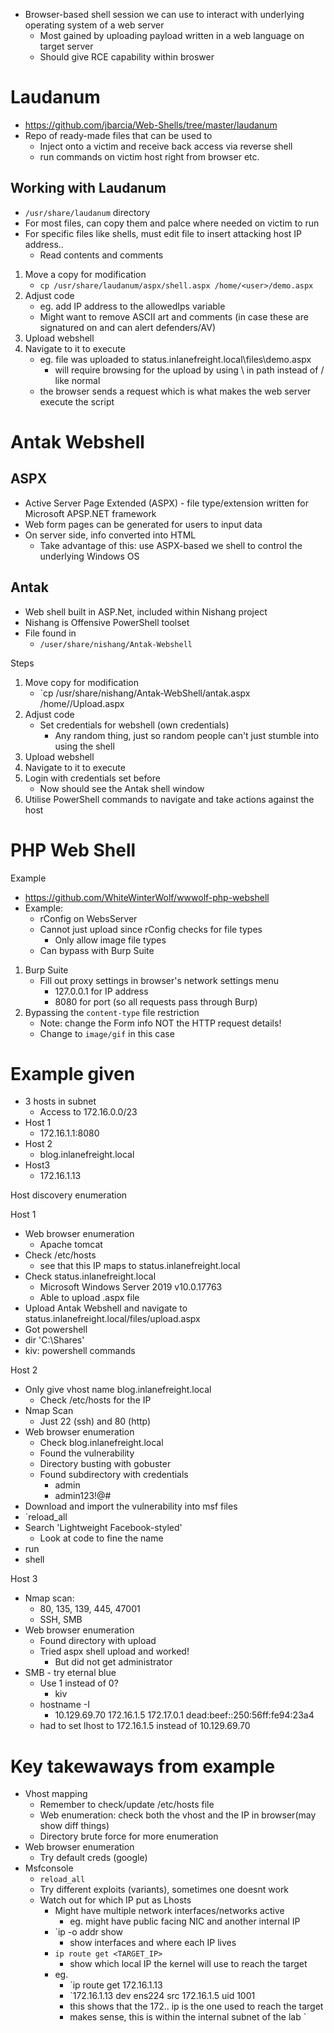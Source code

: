- Browser-based shell session we can use to interact with underlying operating system of a web server
	- Most gained by uploading payload written in a web language on target server
	- Should give RCE capability within broswer

# Laudanum
- https://github.com/jbarcia/Web-Shells/tree/master/laudanum
- Repo of ready-made files that can be used to
	- Inject onto a victim and receive back access via reverse shell
	- run commands on victim host right from browser etc.

## Working with Laudanum
- `/usr/share/laudanum` directory
- For most files, can copy them and palce where needed on victim to run
- For specific files like shells, must edit file to insert attacking host IP address..
	- Read contents and comments

1. Move a copy for modification
	- `cp /usr/share/laudanum/aspx/shell.aspx /home/<user>/demo.aspx`
2. Adjust code
	- eg. add IP address to the allowedIps variable 
	- Might want to remove ASCII art and comments (in case these are signatured on and can alert defenders/AV)
3. Upload webshell
4. Navigate to it to execute
	- eg. file was uploaded to status.inlanefreight.local\\files\demo.aspx
		- will require browsing for the upload by using \ in path instead of / like normal
	- the browser sends a request which is what makes the web server execute the script


# Antak Webshell

## ASPX
- Active Server Page Extended (ASPX) - file type/extension written for Microsoft APSP.NET framework
- Web form pages can be generated for users to input data
- On server side, info converted into HTML
	- Take advantage of this: use ASPX-based we shell to control the underlying Windows OS

## Antak
- Web shell built in ASP.Net, included within Nishang project
- Nishang is Offensive PowerShell toolset
- File found in 
	- `/user/share/nishang/Antak-Webshell`

Steps 
1. Move copy for modification
	- `cp /usr/share/nishang/Antak-WebShell/antak.aspx /home/<user>/Upload.aspx
2. Adjust code
	- Set credentials for webshell (own credentials)
		- Any random thing, just so random people can't just stumble into using the shell
3. Upload webshell
4. Navigate to it to execute
5. Login with credentials set before
	- Now should see the Antak shell  window
6. Utilise PowerShell commands to navigate and take actions against the host

# PHP Web Shell
Example
- https://github.com/WhiteWinterWolf/wwwolf-php-webshell
- Example:
	- rConfig on WebsServer
	- Cannot just upload since rConfig checks for file types
		- Only allow image file types
	- Can bypass with Burp Suite
1. Burp Suite
	- Fill out proxy settings in browser's network settings menu
		- 127.0.0.1 for IP address
		- 8080 for port (so all requests pass through Burp)
2. Bypassing the `content-type` file restriction
	- Note: change the Form info NOT the HTTP request details!
	- Change to `image/gif` in this case


# Example given
- 3 hosts in subnet
	- Access to 172.16.0.0/23
- Host 1
	- 172.16.1.1:8080
- Host 2
	- blog.inlanefreight.local
- Host3
	- 172.16.1.13

Host discovery enumeration


Host 1
- Web browser enumeration
	- Apache tomcat
- Check /etc/hosts
	- see that this IP maps to status.inlanefreight.local
- Check status.inlanefreight.local
	- Microsoft Windows Server 2019  v10.0.17763
	- Able to upload .aspx file
- Upload Antak Webshell and navigate to status.inlanefreight.local/files/upload.aspx
- Got powershell
- dir 'C:\Shares'
- kiv: powershell commands

Host 2
- Only give vhost name blog.inlanefreight.local
	- Check /etc/hosts for the IP
- Nmap Scan
	- Just 22 (ssh) and 80 (http)
- Web browser enumeration
	- Check blog.inlanefreight.local
	- Found the vulnerability
	- Directory busting with gobuster
	- Found subdirectory with credentials
		- admin
		- admin123!@#
- Download and import the vulnerability into msf files
- `reload_all
- Search 'Lightweight Facebook-styled'
	- Look at code to fine the name
- run
- shell


Host 3
- Nmap scan: 
	- 80, 135, 139, 445, 47001
	- SSH, SMB
- Web browser enumeration
	- Found directory with upload
	- Tried aspx shell upload and worked!
		- But did not get administrator
- SMB - try eternal blue
	- Use 1 instead of 0?
		- kiv
	- hostname -I
		- 10.129.69.70 172.16.1.5 172.17.0.1 dead:beef::250:56ff:fe94:23a4 
	- had to set lhost to 172.16.1.5 instead of 10.129.69.70


# Key takewaways from example
- Vhost mapping
	- Remember to check/update /etc/hosts file
	- Web enumeration: check both the vhost and the IP in browser(may show diff things)
	- Directory brute force for more enumeration
- Web browser enumeration
	- Try default creds (google)
- Msfconsole
	- `reload_all`
	- Try different exploits (variants), sometimes one doesnt work
	- Watch out for which IP put as Lhosts
		- Might have multiple network interfaces/networks active
			- eg. might have public facing NIC and another internal IP
		- `ip -o addr show
			- show interfaces and where each IP lives
		- `ip route get <TARGET_IP>`
			- show which local IP the kernel will use to reach the target
		- eg. 
			- `ip route get 172.16.1.13
			- `172.16.1.13 dev ens224 src 172.16.1.5 uid 1001 
			- this shows that the 172.. ip is the one used to reach the target
			- makes sense, this is within the internal subnet of the lab
`
